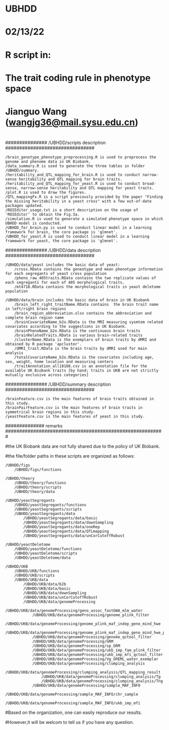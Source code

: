 # UBHDD


# 02/13/22
# R script in:
# The trait coding rule in phenotype space
# 
# Jianguo Wang (wangjg36@mail.sysu.edu.cn)
# 


############### /UBHDD/scripts description ################################ 

	/brain_genotype_phenotype_preprocessing.R is used to preprocess the genome and phenome data in UK Biobank.
	/data_summary.R is used to generate the three tables in folder /UBHDD/summary.
	/heritability_and_QTL_mapping_for_brain.R is used to conduct narrow-sense heritability and QTL mapping for brain traits.
	/heritability_and_QTL_mapping_for_yeast.R is used to conduct broad-sense, narrow-sense heritability and QTL mapping for yeast traits.
	/plot.R is used to draw the figures.
	/QTL_mappingFx.R is a script previously provided by the paper "Finding the missing heritability in a yeast cross" with a few out-of-date packages updated.
	/ROIEditor_usage.txt is a short description on the usage of 'ROIEditor' to obtain the Fig.3a.
	/simulation.R is used to generate a simulated phenotype space in which UBHDD model is conducted.
	/UBHDD_for_brain.py is used to conduct linear model in a learning framework for brain, the core package is 'glmnet'.
	/UBHDD_for_yeast.R is used to conduct linear model in a learning framework for yeast, the core package is 'glmnet'.


############### /UBHDD/data description ################################ 

	/UBHDD/data/yeast includes the basic data of yeast: 
		/cross.RData contains the geneotype and mean phenotype information for each segregants of yeast cross population
		/pheno_raw_405traits.RData contains the two replicate values of each segregants for each of 405 morphological traits.
		/mt4718.RData contains the morphological traits in yeast deletome population
	
	/UBHDD/data/brain includes the basic data of brain in UK Biobank
		/brain_left_right_traitName.RData contains  the brain trait name in left/right brain regions
		/brain_region_abbreviation.xlsx contains the abbreviation and complete brain region name
		/brainCovariateName_b2o.RData is the MRI measuring sysmtem related covariates according to the suggestions in UK Biobank.
		/brainPhenoName_b2o.RData is the continuous brain traits
		/brainRelatedTraits.RData is various brain-related traits
		/clusterName.RData is the exemplars of brain traits by dMRI and obtained by R package 'apcluster'.
		/dMRI_trait.RData is the brain traits by dMRI used for main analysis
		/totalCovariateName_b2o.RData is the covariates including age, sex, weight, home location and measuring centers
		/traitAnnotation_all18108.csv is an annotation file for the available UK Biobank traits [by hand; traits in UKB are not strictly mutually exclusive across categories]


############### /UBHDD/summary description ################################ 

	/brainFeature.csv is the main features of brain traits obtained in this study.
	/brainPairFeature.csv is the main features of brain traits in symmetrical brain regions in this study.
	/yeastFeature.csv is the main features of yeast in this study.


############## remarks #########################################################

#the UK Biobank data are not fully shared due to the policy of UK Biobank.

#the file/folder paths in these scripts are organized as follows:

	/UBHDD/figs
		/UBHDD/figs/functions

    /UBHDD/theory
		/UBHDD/theory/functions
		/UBHDD/theory/scripts
		/UBHDD/theory/data		
	
	/UBHDD/yeastSegregants
		/UBHDD/yeastSegregants/functions
		/UBHDD/yeastSegregants/scripts
		/UBHDD/yeastSegregants/data
			/UBHDD/yeastSegregants/data/basic
			/UBHDD/yeastSegregants/data/downSampling
			/UBHDD/yeastSegregants/data/oneRep
			/UBHDD/yeastSegregants/data/QTLmapping
			/UBHDD/yeastSegregants/data/unCorCutoffRobust
		
	/UBHDD/yeastDeletome
		/UBHDD/yeastDeletome/functions
		/UBHDD/yeastDeletome/scripts
		/UBHDD/yeastDeletome/data
	
	/UBHDD/UKB
		/UBHDD/UKB/functions
		/UBHDD/UKB/scripts
		/UBHDD/UKB/data
			/UBHDD/UKB/data/b2b
			/UBHDD/UKB/data/basic
			/UBHDD/UKB/data/downSampling
			/UBHDD/UKB/data/unCorCutoffRobust
			/UBHDD/UKB/data/genomeProcessing
				/UBHDD/UKB/data/genomeProcessing/geno_assoc_fastGWA_mlm_water
				/UBHDD/UKB/data/genomeProcessing/genome_plink_filter
				/UBHDD/UKB/data/genomeProcessing/genome_plink_maf_indep_geno_mind_hwe
				/UBHDD/UKB/data/genomeProcessing/genome_plink_maf_indep_geno_mind_hwe_pruned
				/UBHDD/UKB/data/genomeProcessing/genome_qctool_filter
				/UBHDD/UKB/data/genomeProcessing/GRM
				/UBHDD/UKB/data/genomeProcessing/sp_GRM
				/UBHDD/UKB/data/genomeProcessing/ukb_imp_fam_plink_filter
				/UBHDD/UKB/data/genomeProcessing/ukb_imp_mfi_qctool_filter
				/UBHDD/UKB/data/genomeProcessing/Vg_GREML_water_exemplar			
				/UBHDD/UKB/data/genomeProcessing/clumping_analysis
					/UBHDD/UKB/data/genomeProcessing/clumping_analysis/QTL_mapping_result
					/UBHDD/UKB/data/genomeProcessing/clumping_analysis/Tg
					/UBHDD/UKB/data/genomeProcessing/clumping_analysis/Tng
				/UBHDD/UKB/data/genomeProcessing/sample_MAF_INFO
					/UBHDD/UKB/data/genomeProcessing/sample_MAF_INFO/chr_sample
					/UBHDD/UKB/data/genomeProcessing/sample_MAF_INFO/ukb_imp_mfi				

	

#Based on the organization, one can easily reproduce our results. 

#However,it will be welcom to tell us if you have any question.











